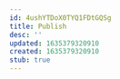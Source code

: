 ```yaml
---
id: 4ushYTDoX0TYQ1FDtGQSg
title: Publish
desc: ''
updated: 1635379320910
created: 1635379320910
stub: true
---
```


